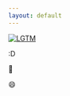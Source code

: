 ```yaml
---
layout: default
---
```


[![LGTM](http://lgtm.in/p/OX19r0cQp)](http://lgtm.in/i/OX19r0cQp)

:D

:beer:

:smile:

